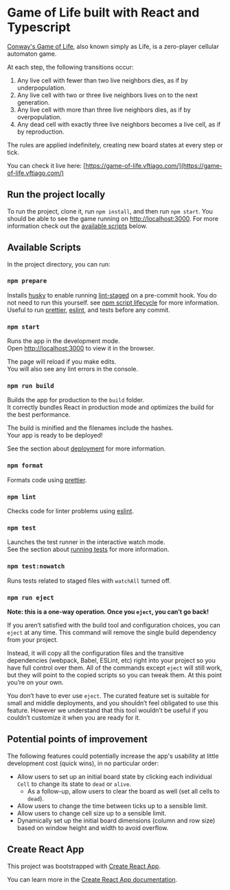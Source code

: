 # Game of Life built with React and Typescript

[Conway's Game of Life](https://en.m.wikipedia.org/wiki/Conway%27s_Game_of_Life), also known simply as Life, is a zero-player cellular automaton game.

At each step, the following transitions occur:

1. Any live cell with fewer than two live neighbors dies, as if by underpopulation.
2. Any live cell with two or three live neighbors lives on to the next generation.
3. Any live cell with more than three live neighbors dies, as if by overpopulation.
4. Any dead cell with exactly three live neighbors becomes a live cell, as if by reproduction.

The rules are applied indefinitely, creating new board states at every step or tick.

You can check it live here: [https://game-of-life.vftiago.com/](https://game-of-life.vftiago.com/)

## Run the project locally

To run the project, clone it, run `npm install`, and then run `npm start`. You should be able to see the game running on [http://localhost:3000](http://localhost:3000). For more information check out the [available scripts](#available-scripts) below.

## Available Scripts

In the project directory, you can run:

### `npm prepare`

Installs [husky](https://typicode.github.io/husky/#/) to enable running [lint-staged](https://github.com/okonet/lint-staged) on a pre-commit hook. You do not need to run this yourself. see [npm script lifecycle](https://typicode.github.io/husky/#/) for more information. Useful to run [prettier](https://prettier.io/), [eslint](https://eslint.org/), and tests before any commit.

### `npm start`

Runs the app in the development mode.\
Open [http://localhost:3000](http://localhost:3000) to view it in the browser.

The page will reload if you make edits.\
You will also see any lint errors in the console.

### `npm run build`

Builds the app for production to the `build` folder.\
It correctly bundles React in production mode and optimizes the build for the best performance.

The build is minified and the filenames include the hashes.\
Your app is ready to be deployed!

See the section about [deployment](https://facebook.github.io/create-react-app/docs/deployment) for more information.

### `npm format`

Formats code using [prettier](https://prettier.io/).

### `npm lint`

Checks code for linter problems using [eslint](https://eslint.org/).

### `npm test`

Launches the test runner in the interactive watch mode.\
See the section about [running tests](https://facebook.github.io/create-react-app/docs/running-tests) for more information.

### `npm test:nowatch`

Runs tests related to staged files with `watchAll` turned off.

### `npm run eject`

**Note: this is a one-way operation. Once you `eject`, you can’t go back!**

If you aren’t satisfied with the build tool and configuration choices, you can `eject` at any time. This command will remove the single build dependency from your project.

Instead, it will copy all the configuration files and the transitive dependencies (webpack, Babel, ESLint, etc) right into your project so you have full control over them. All of the commands except `eject` will still work, but they will point to the copied scripts so you can tweak them. At this point you’re on your own.

You don’t have to ever use `eject`. The curated feature set is suitable for small and middle deployments, and you shouldn’t feel obligated to use this feature. However we understand that this tool wouldn’t be useful if you couldn’t customize it when you are ready for it.

## Potential points of improvement

The following features could potentially increase the app's usability at little development cost (quick wins), in no particular order:

-   Allow users to set up an initial board state by clicking each individual `Cell` to change its state to `dead` or `alive`.
    -   As a follow-up, allow users to clear the board as well (set all cells to `dead`).
-   Allow users to change the time between ticks up to a sensible limit.
-   Allow users to change cell size up to a sensible limit.
-   Dynamically set up the initial board dimensions (column and row size) based on window height and width to avoid overflow.

## Create React App

This project was bootstrapped with [Create React App](https://github.com/facebook/create-react-app).

You can learn more in the [Create React App documentation](https://facebook.github.io/create-react-app/docs/getting-started).
